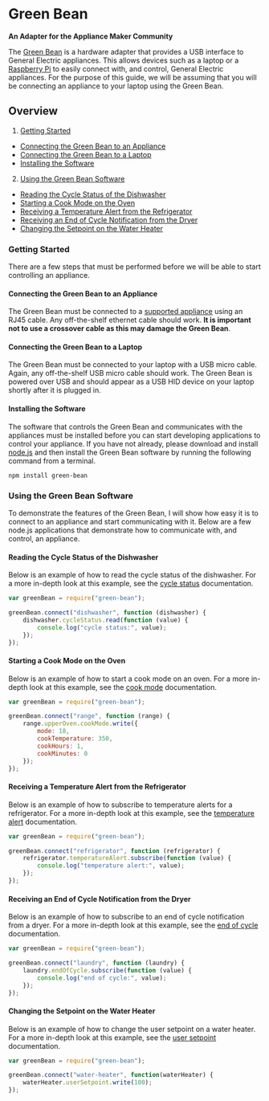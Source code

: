 # Green Bean
**An Adapter for the Appliance Maker Community**

The [Green Bean](http://firstbuild.com/greenbean) is a hardware adapter that provides a USB interface to General Electric appliances. This allows devices such as a laptop or a [Raspberry Pi](http://www.raspberrypi.org) to easily connect with, and control, General Electric appliances. For the purpose of this guide, we will be assuming that you will be connecting an appliance to your laptop using the Green Bean.

## Overview

1. [Getting Started](#getting-started)
  - [Connecting the Green Bean to an Appliance](#connecting-the-green-bean-to-an-appliance)
  - [Connecting the Green Bean to a Laptop](#connecting-the-green-bean-to-a-laptop)
  - [Installing the Software](#installing-the-software)
2. [Using the Green Bean Software](#using-the-green-bean-software)
  - [Reading the Cycle Status of the Dishwasher](#reading-the-cycle-status-of-the-dishwasher)
  - [Starting a Cook Mode on the Oven](#starting-a-cook-mode-on-the-oven)
  - [Receiving a Temperature Alert from the Refrigerator](#receiving-a-temperature-alert-from-the-refrigerator)
  - [Receiving an End of Cycle Notification from the Dryer](#receiving-an-end-of-cycle-notification-from-the-dryer)
  - [Changing the Setpoint on the Water Heater](#changing-the-setpoint-on-the-water-heater)

### Getting Started
There are a few steps that must be performed before we will be able to start controlling an appliance.

#### Connecting the Green Bean to an Appliance
The Green Bean must be connected to a [supported
appliance](SupportedAppliances.md) using an RJ45 cable. Any
off-the-shelf ethernet cable should work. **It is important not to use a
crossover cable as this may damage the Green Bean**.

#### Connecting the Green Bean to a Laptop
The Green Bean must be connected to your laptop with a USB micro cable. Again, any off-the-shelf USB micro cable should work. The Green Bean is powered over USB and should appear as a USB HID device on your laptop shortly after it is plugged in.

#### Installing the Software
The software that controls the Green Bean and communicates with the appliances must be installed before you can start developing applications to control your appliance. If you have not already, please download and install [node.js](http://nodejs.org/download) and then install the Green Bean software by running the following command from a terminal.

```
npm install green-bean
```

### Using the Green Bean Software
To demonstrate the features of the Green Bean, I will show how easy it is to connect to an appliance and start communicating with it. Below are a few node.js applications that demonstrate how to communicate with, and control, an appliance.

#### Reading the Cycle Status of the Dishwasher
Below is an example of how to read the cycle status of the dishwasher. For a more in-depth look at this example, see the [cycle status](https://github.com/GEMakers/gea-plugin-dishwasher#dishwashercyclestatus) documentation.

``` javascript
var greenBean = require("green-bean");

greenBean.connect("dishwasher", function (dishwasher) {
    dishwasher.cycleStatus.read(function (value) {
        console.log("cycle status:", value);
    });
});
```

#### Starting a Cook Mode on the Oven
Below is an example of how to start a cook mode on an oven. For a more in-depth look at this example, see the [cook mode](https://github.com/GEMakers/gea-plugin-range#rangeupperovencookmode) documentation.

``` javascript
var greenBean = require("green-bean");

greenBean.connect("range", function (range) {
    range.upperOven.cookMode.write({
        mode: 18,
        cookTemperature: 350,
        cookHours: 1,
        cookMinutes: 0
    });
});
```

#### Receiving a Temperature Alert from the Refrigerator
Below is an example of how to subscribe to temperature alerts for a refrigerator. For a more in-depth look at this example, see the [temperature alert](https://github.com/GEMakers/gea-plugin-refrigerator#temperature-alert) documentation.

``` javascript
var greenBean = require("green-bean");

greenBean.connect("refrigerator", function (refrigerator) {
    refrigerator.temperatureAlert.subscribe(function (value) {
        console.log("temperature alert:", value);
    });
});
```

#### Receiving an End of Cycle Notification from the Dryer
Below is an example of how to subscribe to an end of cycle notification from a dryer. For a more in-depth look at this example, see the [end of cycle](https://github.com/GEMakers/gea-plugin-laundry#laundryendofcycle) documentation.

``` javascript
var greenBean = require("green-bean");

greenBean.connect("laundry", function (laundry) {
    laundry.endOfCycle.subscribe(function (value) {
        console.log("end of cycle:", value);
    });
});
```

#### Changing the Setpoint on the Water Heater
Below is an example of how to change the user setpoint on a water heater. For a more in-depth look at this example, see the [user setpoint](https://github.com/GEMakers/gea-plugin-water-heater#waterheaterusersetpoint) documentation.

``` javascript
var greenBean = require("green-bean");

greenBean.connect("water-heater", function(waterHeater) {
    waterHeater.userSetpoint.write(100);
});
```
